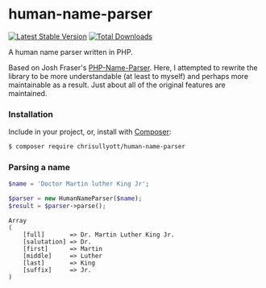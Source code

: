 # human-name-parser

[![Latest Stable Version](https://poser.pugx.org/chrisullyott/human-name-parser/v/stable)](https://packagist.org/packages/chrisullyott/human-name-parser)
[![Total Downloads](https://poser.pugx.org/chrisullyott/human-name-parser/downloads)](https://packagist.org/packages/chrisullyott/human-name-parser)

A human name parser written in PHP.

Based on Josh Fraser's [PHP-Name-Parser](https://github.com/joshfraser/PHP-Name-Parser). Here, I attempted to rewrite the library to be more understandable (at least to myself) and perhaps more maintainable as a result. Just about all of the original features are maintained.

### Installation

Include in your project, or, install with [Composer](https://getcomposer.org/):

```bash
$ composer require chrisullyott/human-name-parser
```

### Parsing a name

```php
$name = 'Doctor Martin luther King Jr';

$parser = new HumanNameParser($name);
$result = $parser->parse();
```

```
Array
(
    [full]       => Dr. Martin Luther King Jr.
    [salutation] => Dr.
    [first]      => Martin
    [middle]     => Luther
    [last]       => King
    [suffix]     => Jr.
)
```
